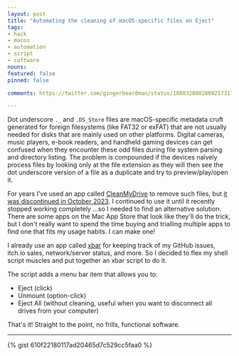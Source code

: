 ```yaml
---
layout: post
title: "Automating the cleaning of macOS-specific files on Eject"
tags:
- hack
- macos
- automation
- script
- software
nouns:
featured: false
pinned: false

comments: https://twitter.com/gingerbeardman/status/1888328802889257317

---
```


Dot underscore `._` and `.DS_Store` files are macOS-specific metadata cruft generated for foreign filesystems (like FAT32 or exFAT) that are not usually needed for disks that are mainly used on other platforms. Digital cameras, music players, e-book readers, and handheld gaming devices can get confused when they encounter these odd files during file system parsing and directory listing. The problem is compounded if the devices naïvely process files by looking only at the file extension as they will then see the dot underscore version of a file as a duplicate and try to preview/play/open it.

For years I've used an app called [CleanMyDrive](https://web.archive.org/web/20250208072547/https://macpaw.com/cleanmymac) to remove such files, but [it was discontinued in October 2023](https://macpaw.com/news/cleanmydrive-no-longer-developed). I continued to use it until it recently stopped working completely ...so I needed to find an alternative solution. There are some apps on the Mac App Store that look like they'll do the trick, but I don't really want to spend the time buying and trialling multiple apps to find one that fits my usage habits. I can make one! 

I already use an app called [xbar](https://xbarapp.com) for keeping track of my GitHub issues, itch.io sales, network/server status, and more. So I decided to flex my shell script muscles and put together an xbar script to do it. 

The script adds a menu bar item that allows you to:
- Eject (click)
- Unmount (option-click)
- Eject All (without cleaning, useful when you want to disconnect all drives from your computer)

That's it! Straight to the point, no frills, functional software.

----

{% gist 610f22180117ad20465d7c529cc5faa0 %}
